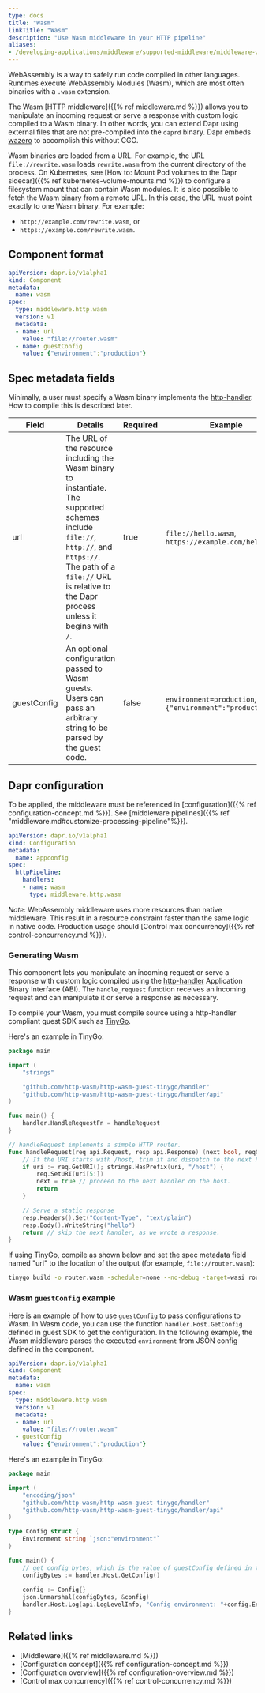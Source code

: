 ```yaml
---
type: docs
title: "Wasm"
linkTitle: "Wasm"
description: "Use Wasm middleware in your HTTP pipeline"
aliases:
- /developing-applications/middleware/supported-middleware/middleware-wasm/
---
```


WebAssembly is a way to safely run code compiled in other languages. Runtimes
execute WebAssembly Modules (Wasm), which are most often binaries with a `.wasm`
extension.

The Wasm [HTTP middleware]({{% ref middleware.md %}}) allows you to manipulate
an incoming request or serve a response with custom logic compiled to a Wasm
binary. In other words, you can extend Dapr using external files that are not
pre-compiled into the `daprd` binary. Dapr embeds [wazero](https://wazero.io)
to accomplish this without CGO.

Wasm binaries are loaded from a URL. For example, the URL `file://rewrite.wasm`
loads `rewrite.wasm` from the current directory of the process. On Kubernetes,
see [How to: Mount Pod volumes to the Dapr sidecar]({{% ref kubernetes-volume-mounts.md %}})
to configure a filesystem mount that can contain Wasm modules.
It is also possible to fetch the Wasm binary from a remote URL. In this case,
the URL must point exactly to one Wasm binary. For example:
- `http://example.com/rewrite.wasm`, or 
- `https://example.com/rewrite.wasm`. 

## Component format

```yaml
apiVersion: dapr.io/v1alpha1
kind: Component
metadata:
  name: wasm
spec:
  type: middleware.http.wasm
  version: v1
  metadata:
  - name: url
    value: "file://router.wasm"
  - name: guestConfig
    value: {"environment":"production"}
```

## Spec metadata fields

Minimally, a user must specify a Wasm binary implements the [http-handler](https://http-wasm.io/http-handler/).
How to compile this is described later.

| Field | Details                                                        | Required | Example        |
|-------|----------------------------------------------------------------|----------|----------------|
| url   | The URL of the resource including the Wasm binary to instantiate. The supported schemes include `file://`, `http://`, and `https://`. The path of a `file://` URL is relative to the Dapr process unless it begins with `/`. | true     | `file://hello.wasm`, `https://example.com/hello.wasm` |
| guestConfig   | An optional configuration passed to Wasm guests. Users can pass an arbitrary string to be parsed by the guest code. | false     | `environment=production`,`{"environment":"production"}` |

## Dapr configuration

To be applied, the middleware must be referenced in [configuration]({{% ref configuration-concept.md %}}).
See [middleware pipelines]({{% ref "middleware.md#customize-processing-pipeline"%}}).

```yaml
apiVersion: dapr.io/v1alpha1
kind: Configuration
metadata:
  name: appconfig
spec:
  httpPipeline:
    handlers:
    - name: wasm
      type: middleware.http.wasm
```

*Note*: WebAssembly middleware uses more resources than native middleware. This
result in a resource constraint faster than the same logic in native code.
Production usage should [Control max concurrency]({{% ref control-concurrency.md %}}).

### Generating Wasm

This component lets you manipulate an incoming request or serve a response with
custom logic compiled using the [http-handler](https://http-wasm.io/http-handler/)
Application Binary Interface (ABI). The `handle_request` function receives an
incoming request and can manipulate it or serve a response as necessary.

To compile your Wasm, you must compile source using a http-handler compliant
guest SDK such as [TinyGo](https://github.com/http-wasm/http-wasm-guest-tinygo).

Here's an example in TinyGo:

```go
package main

import (
	"strings"

	"github.com/http-wasm/http-wasm-guest-tinygo/handler"
	"github.com/http-wasm/http-wasm-guest-tinygo/handler/api"
)

func main() {
	handler.HandleRequestFn = handleRequest
}

// handleRequest implements a simple HTTP router.
func handleRequest(req api.Request, resp api.Response) (next bool, reqCtx uint32) {
	// If the URI starts with /host, trim it and dispatch to the next handler.
	if uri := req.GetURI(); strings.HasPrefix(uri, "/host") {
		req.SetURI(uri[5:])
		next = true // proceed to the next handler on the host.
		return
	}

	// Serve a static response
	resp.Headers().Set("Content-Type", "text/plain")
	resp.Body().WriteString("hello")
	return // skip the next handler, as we wrote a response.
}
```

If using TinyGo, compile as shown below and set the spec metadata field named
"url" to the location of the output (for example, `file://router.wasm`):

```bash
tinygo build -o router.wasm -scheduler=none --no-debug -target=wasi router.go`
```

### Wasm `guestConfig` example

Here is an example of how to use `guestConfig` to pass configurations to Wasm. In Wasm code, you can use the function `handler.Host.GetConfig` defined in guest SDK to get the configuration. In the following example, the Wasm middleware parses the executed `environment` from JSON config defined in the component.

```yaml
apiVersion: dapr.io/v1alpha1
kind: Component
metadata:
  name: wasm
spec:
  type: middleware.http.wasm
  version: v1
  metadata:
  - name: url
    value: "file://router.wasm"
  - guestConfig
    value: {"environment":"production"}
```
Here's an example in TinyGo:

```go
package main

import (
	"encoding/json"
	"github.com/http-wasm/http-wasm-guest-tinygo/handler"
	"github.com/http-wasm/http-wasm-guest-tinygo/handler/api"
)

type Config struct {
	Environment string `json:"environment"`
}

func main() {
	// get config bytes, which is the value of guestConfig defined in the component.
	configBytes := handler.Host.GetConfig()
	
	config := Config{}
	json.Unmarshal(configBytes, &config)
	handler.Host.Log(api.LogLevelInfo, "Config environment: "+config.Environment)
}
```


## Related links

- [Middleware]({{% ref middleware.md %}})
- [Configuration concept]({{% ref configuration-concept.md %}})
- [Configuration overview]({{% ref configuration-overview.md %}})
- [Control max concurrency]({{% ref control-concurrency.md %}})
